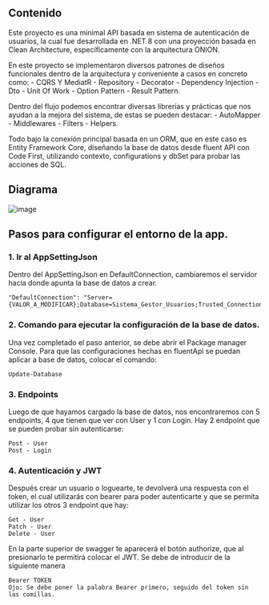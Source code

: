 ## Contenido

Este proyecto es una minimal API basada en sistema de autenticación de usuarios, la cual fue desarrollada en .NET 8 con una proyección basada en Clean Architecture, específicamente con la arquitectura ONION. 

En este proyecto se implementaron diversos patrones de diseños funcionales dentro de la arquitectura y conveniente a casos en concreto como:
    - CQRS Y MediatR
    - Repository
    - Decorator
    - Dependency Injection
    - Dto
    - Unit Of Work
    - Option Pattern
    - Result Pattern.
    
Dentro del flujo podemos encontrar diversas librerías y prácticas que nos ayudan a la mejora del sistema, de estas se pueden destacar:
    - AutoMapper
    - Middlewares
    - Filters
    - Helpers.
    
Todo bajo la conexión principal basada en un ORM, que en este caso es Entity Framework Core, diseñando la base de datos desde fluent API con Code First, utilizando contexto, configurations y dbSet para probar las acciones de SQL.

## Diagrama
![image](https://github.com/user-attachments/assets/b00897f1-43b6-462f-99b7-d93bc4043cb6)


## Pasos para configurar el entorno de la app.

### 1. Ir al AppSettingJson

Dentro del AppSettingJson en DefaultConnection, cambiaremos el servidor hacia donde apunta la base de datos a crear.

```
"DefaultConnection": "Server={VALOR_A_MODIFICAR};Database=Sistema_Gestor_Usuarios;Trusted_Connection=True;MultipleActiveResultSets=true;TrustServerCertificate=True"
```

### 2. Comando para ejecutar la configuración de la base de datos.

Una vez completado el paso anterior, se debe abrir el Package manager Console. Para que las configuraciones hechas en fluentApi se puedan aplicar a base de datos,
colocar el comando:
```
Update-Database
```

### 3. Endpoints

Luego de que hayamos cargado la base de datos, nos encontraremos con 5 endpoints, 4 que tienen que ver con User y 1 con Login.
Hay 2 endpoint que se pueden probar sin autenticarse:

```
Post - User
Post - Login
```

### 4. Autenticación y JWT

Después crear un usuario o loguearte, te devolverá una respuesta con el token, el cual utilizarás con bearer para poder autenticarte 
y que se permita utilizar los otros 3 endpoint que hay:
```
Get - User
Patch - User
Delete - User
```
En la parte superior de swagger te aparecerá el botón authorize, que al presionarlo te permitirá colocar el JWT.
Se debe de introducir de la siguiente manera
```
Bearer TOKEN
Ojo: Se debe poner la palabra Bearer primero, seguido del token sin las comillas.
```
